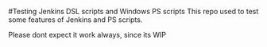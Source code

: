 #Testing Jenkins DSL scripts and Windows PS scripts 
This repo used to test some features of Jenkins and PS scripts. 

Please dont expect it work always, since its WIP
